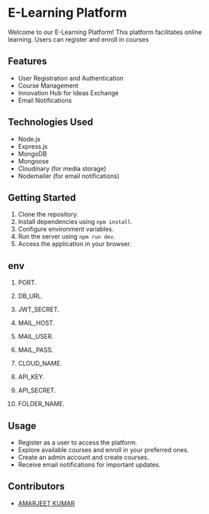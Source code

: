 # E-Learning Platform

Welcome to our E-Learning Platform! This platform facilitates online learning. Users can register and enroll in courses

## Features

- User Registration and Authentication
- Course Management
- Innovation Hub for Ideas Exchange
- Email Notifications

## Technologies Used

- Node.js
- Express.js
- MongoDB
- Mongoose
- Cloudinary (for media storage)
- Nodemailer (for email notifications)

## Getting Started

1. Clone the repository.
2. Install dependencies using `npm install`.
3. Configure environment variables.
4. Run the server using `npm run dev`.
5. Access the application in your browser.

## env
   1. PORT.
   2. DB_URL.

   3. JWT_SECRET.
   4. MAIL_HOST.
   5. MAIL_USER.
   6. MAIL_PASS.

   7. CLOUD_NAME.
   8. API_KEY.
   9. API_SECRET. 

   10. FOLDER_NAME. 

## Usage

- Register as a user to access the platform.
- Explore available courses and enroll in your preferred ones.
- Create an admin account and create courses.
- Receive email notifications for important updates.

## Contributors

- [AMARJEET KUMAR](https://github.com/amarjeet-kumar88/)

